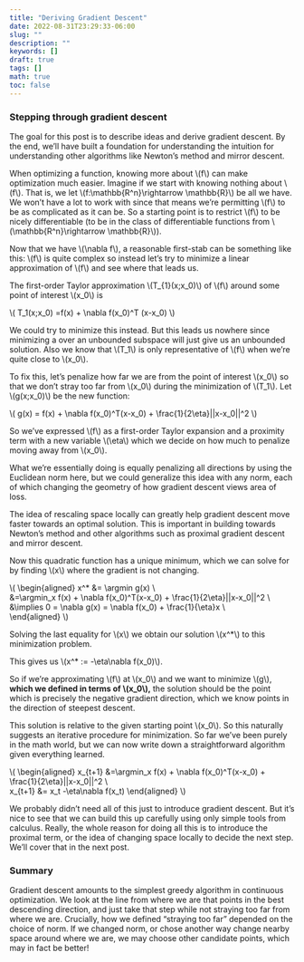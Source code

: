 ```yaml
---
title: "Deriving Gradient Descent"
date: 2022-08-31T23:29:33-06:00
slug: ""
description: ""
keywords: []
draft: true
tags: []
math: true
toc: false
---
```


### Stepping through gradient descent

The goal for this post is to describe ideas and derive gradient descent. By the end, we’ll have built a foundation for understanding the intuition for understanding other algorithms like Newton’s method and mirror descent. 

When optimizing a function, knowing more about \\(f\\) can make optimization much easier. Imagine if we start with knowing nothing about \\(f\\). That is, we let \\(f:\mathbb{R^n}\rightarrow \mathbb{R}\\) be all we have. We won’t have a lot to work with since that means we’re permitting \\(f\\) to be as complicated as it can be. So a starting point is to restrict \\(f\\) to be nicely differentiable (to be in the class of differentiable functions from \\(\mathbb{R^n}\rightarrow \mathbb{R}\\)).

Now that we have \\(\nabla f\\), a reasonable first-stab can be something like this: \\(f\\) is quite complex so instead let’s try to minimize a linear approximation of \\(f\\) and see where that leads us.

The first-order Taylor approximation \\(T_{1}(x;x_0)\\) of \\(f\\) around some point of interest \\(x_0\\) is 

\\(
	T_1(x;x_0) =f(x) + \nabla f(x_0)^T (x-x_0)
\\)

We could try to minimize this instead. But this leads us nowhere since minimizing a over an unbounded subspace will just give us an unbounded solution. Also we know that \\(T_1\\) is only representative of \\(f\\) when we’re quite close to \\(x_0\\).

To fix this, let’s penalize how far we are from the point of interest \\(x_0\\) so that we don’t stray too far from \\(x_0\\)  during the minimization of \\(T_1\\). Let \\(g(x;x_0)\\) be the new function:

\\(
g(x) = f(x) + \nabla f(x_0)^T(x-x_0) + \frac{1}{2\eta}||x-x_0||^2
\\)

So we’ve expressed \\(f\\) as a first-order Taylor expansion and a proximity term with a new variable \\(\eta\\) which we decide on how much to penalize moving away from \\(x_0\\). 

What we’re essentially doing is equally penalizing all directions by using the Euclidean norm here, but we could generalize this idea with any norm, each of which changing the geometry of how gradient descent views area of loss. 

The idea of rescaling space locally can greatly help gradient descent move faster towards an optimal solution. This is important in building towards Newton’s method and other algorithms such as proximal gradient descent and mirror descent. 

Now this quadratic function has a unique minimum, which we can solve for by finding \\(x\\) where the gradient is not changing. 

\\(
\begin{aligned}
x^* &= \argmin g(x) \\\
&=\argmin_x f(x) + \nabla f(x_0)^T(x-x_0) + \frac{1}{2\eta}||x-x_0||^2 \\\
&\implies 0 = \nabla g(x) = \nabla f(x_0) + \frac{1}{\eta}x \\\
\end{aligned}
\\)

Solving the last equality for \\(x\\) we obtain our solution \\(x^*\\) to this minimization problem. 

This gives us \\(x^* := -\eta\nabla f(x_0)\\). 

So if we’re approximating \\(f\\) at \\(x_0\\) and we want to minimize \\(g\\), **which we defined in terms of \\(x_0\\),** the solution should be the point which is precisely the negative gradient direction, which we know points in the direction of steepest descent.

This solution is relative to the given starting point \\(x_0\\). So this naturally suggests an iterative procedure for minimization. So far we’ve been purely in the math world, but we can now write down a straightforward algorithm given everything learned.

\\(
\begin{aligned}
x_{t+1} &=\argmin_x f(x) + \nabla f(x_0)^T(x-x_0) + \frac{1}{2\eta}||x-x_0||^2 \\\
x_{t+1} &= x_t -\eta\nabla f(x_t)
\end{aligned}
\\)

We probably didn’t need all of this just to introduce gradient descent. But it’s nice to see that we can build this up carefully using only simple tools from calculus. Really, the whole reason for doing all this is to introduce the proximal term, or the idea of changing space locally to decide the next step. We’ll cover that in the next post.

### Summary

Gradient descent amounts to the simplest greedy algorithm in continuous optimization. We look at the line from where we are that points in the best descending direction, and just take that step while not straying too far from where we are. Crucially, how we defined “straying too far” depended on the choice of norm. If we changed norm, or chose another way change nearby space around where we are, we may choose other candidate points, which may in fact be better!